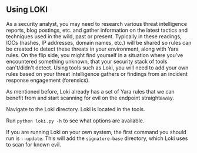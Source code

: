 ## Using LOKI
As a security analyst, you may need to research various threat intelligence reports, blog postings, etc. and gather information on the latest tactics and techniques used in the wild, past or present. Typically in these readings, IOCs (hashes, IP addresses, domain names, etc.) will be shared so rules can be created to detect these threats in your environment, along with Yara rules. On the flip side, you might find yourself in a situation where you've encountered something unknown, that your security stack of tools can't/didn't detect. Using tools such as Loki, you will need to add your own rules based on your threat intelligence gathers or findings from an incident response engagement (forensics).

As mentioned before, Loki already has a set of Yara rules that we can benefit from and start scanning for evil on the endpoint straightaway.

Navigate to the Loki directory. Loki is located in the tools.

Run `python loki.py -h` to see what options are available. 

If you are running Loki on your own system, the first command you should run is `--update`. This will add the `signature-base` directory, which Loki uses to scan for known evil.
